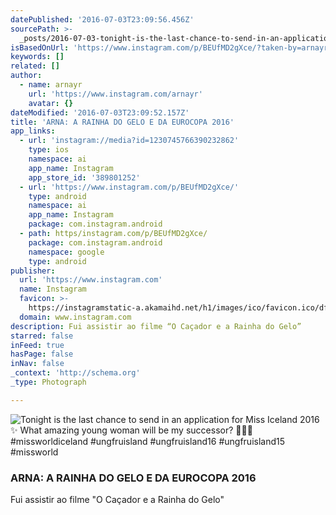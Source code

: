 ```yaml
---
datePublished: '2016-07-03T23:09:56.456Z'
sourcePath: >-
  _posts/2016-07-03-tonight-is-the-last-chance-to-send-in-an-application-for-mis.md
isBasedOnUrl: 'https://www.instagram.com/p/BEUfMD2gXce/?taken-by=arnayr&hl=en'
keywords: []
related: []
author:
  - name: arnayr
    url: 'https://www.instagram.com/arnayr'
    avatar: {}
dateModified: '2016-07-03T23:09:52.157Z'
title: 'ARNA: A RAINHA DO GELO E DA EUROCOPA 2016'
app_links:
  - url: 'instagram://media?id=1230745766390232862'
    type: ios
    namespace: ai
    app_name: Instagram
    app_store_id: '389801252'
  - url: 'https://www.instagram.com/p/BEUfMD2gXce/'
    type: android
    namespace: ai
    app_name: Instagram
    package: com.instagram.android
  - path: https/instagram.com/p/BEUfMD2gXce/
    package: com.instagram.android
    namespace: google
    type: android
publisher:
  url: 'https://www.instagram.com'
  name: Instagram
  favicon: >-
    https://instagramstatic-a.akamaihd.net/h1/images/ico/favicon.ico/dfa85bb1fd63.ico
  domain: www.instagram.com
description: Fui assistir ao filme “O Caçador e a Rainha do Gelo”
starred: false
inFeed: true
hasPage: false
inNav: false
_context: 'http://schema.org'
_type: Photograph

---
```

![Tonight is the last chance to send in an application for Miss Iceland 2016 ✨ What amazing young woman will be my successor?  #missworldiceland #ungfruisland #ungfruisland16 #ungfruisland15 #missworld](https://imgflo.herokuapp.com/graph/vahj1ThiexotieMo/632c1ac68e1df67aab063da3088b5588/noop.jpg?input=https%3A%2F%2Fscontent.cdninstagram.com%2Ft51.2885-15%2Fs640x640%2Fsh0.08%2Fe35%2F12976232_957366317712972_1073817481_n.jpg%3Fig_cache_key%3DMTIzMDc0NTc2NjM5MDIzMjg2Mg%253D%253D.2)

### ARNA: A RAINHA DO GELO E DA EUROCOPA 2016

Fui assistir ao filme "O Caçador e a Rainha do Gelo"